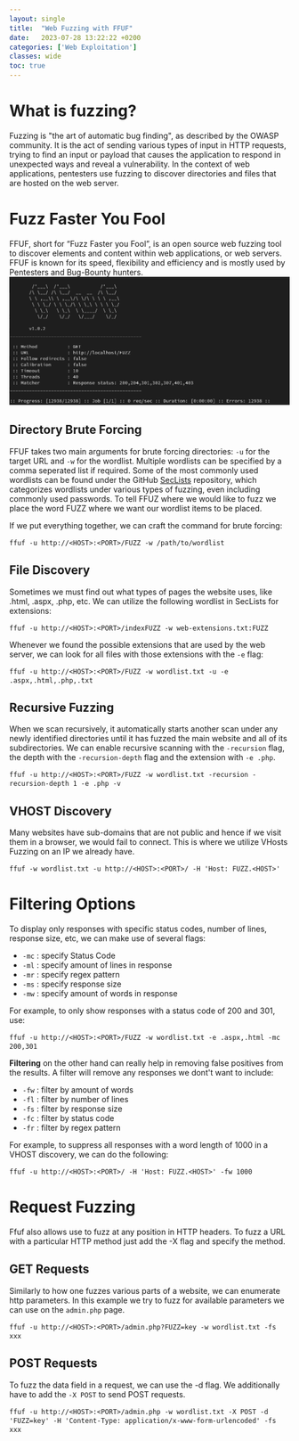 ```yaml
---
layout: single
title:  "Web Fuzzing with FFUF"
date:   2023-07-28 13:22:22 +0200
categories: ['Web Exploitation']
classes: wide
toc: true
---
```

# What is fuzzing?
Fuzzing is "the art of automatic bug finding", as described by the OWASP community. It is the act of sending various types of input in HTTP requests, trying to find an input or payload that causes the application to respond in unexpected ways and reveal a vulnerability. In the context of web applications, pentesters use fuzzing to discover directories and files that are hosted on the web server.

# Fuzz Faster You Fool
FFUF, short for “Fuzz Faster you Fool”, is an open source web fuzzing tool to discover elements and content within web applications, or web servers. FFUF is known for its speed, flexibility and efficiency and is mostly used by Pentesters and Bug-Bounty hunters.
![ffuf-scan](/assets/images/web-exploitation/ffuf-scan.png)

## Directory Brute Forcing
FFUF takes two main arguments for brute forcing directories: `-u` for the target URL and `-w` for the wordlist. Multiple wordlists can be specified by a comma seperated list if required. Some of the most commonly used wordlists can be found under the GitHub [SecLists](https://github.com/danielmiessler/SecLists) repository, which categorizes wordlists under various types of fuzzing, even including commonly used passwords. To tell FFUZ where we would like to fuzz we place the word FUZZ where we want our wordlist items to be placed.

If we put everything together, we can craft the command for brute forcing:
```shell
ffuf -u http://<HOST>:<PORT>/FUZZ -w /path/to/wordlist
```

## File Discovery
Sometimes we must find out what types of pages the website uses, like .html, .aspx, .php, etc. We can utilize the following wordlist in SecLists for extensions:
```shell
ffuf -u http://<HOST>:<PORT>/indexFUZZ -w web-extensions.txt:FUZZ
```
Whenever we found the possible extensions that are used by the web server, we can look for all files with those extensions with the `-e` flag:
```shell
ffuf -u http://<HOST>:<PORT>/FUZZ -w wordlist.txt -u -e .aspx,.html,.php,.txt
```

## Recursive Fuzzing
When we scan recursively, it automatically starts another scan under any newly identified directories until it has fuzzed the main website and all of its subdirectories. We can enable recursive scanning with the `-recursion` flag, the depth with the `-recursion-depth` flag and the extension with `-e .php`.
```shell
ffuf -u http://<HOST>:<PORT>/FUZZ -w wordlist.txt -recursion -recursion-depth 1 -e .php -v
```

## VHOST Discovery
Many websites have sub-domains that are not public and hence if we visit them in a browser, we would fail to connect. This is where we utilize VHosts Fuzzing on an IP we already have.
```shell
ffuf -w wordlist.txt -u http://<HOST>:<PORT>/ -H 'Host: FUZZ.<HOST>'
```

# Filtering Options
To display only responses with specific status codes, number of lines, response size, etc, we can make use of several flags:
- `-mc` : specify Status Code
- `-ml` : specify amount of lines in response
- `-mr` : specify regex pattern
- `-ms` : specify response size
- `-mw` : specify amount of words in response

For example, to only show responses with a status code of 200 and 301, use:
```shell
ffuf -u http://<HOST>:<PORT>/FUZZ -w wordlist.txt -e .aspx,.html -mc 200,301
```

**Filtering** on the other hand can really help in removing false positives from the results. A filter will remove any responses we dont't want to include:
- `-fw` : filter by amount of words
- `-fl` : filter by number of lines
- `-fs` : filter by response size
- `-fc` : filter by status code
- `-fr` : filter by regex pattern

For example, to suppress all responses with a word length of 1000 in a VHOST discovery, we can do the following:
```shell
ffuf -u http://<HOST>:<PORT>/ -H 'Host: FUZZ.<HOST>' -fw 1000
```

# Request Fuzzing
Ffuf also allows use to fuzz at any position in HTTP headers. To fuzz a URL with a particular HTTP method just add the -X flag and specify the method.

## GET Requests
Similarly to how one fuzzes various parts of a website, we can enumerate http parameters. In this example we try to fuzz for available parameters we can use on the `admin.php` page.
```shell
ffuf -u http://<HOST>:<PORT>/admin.php?FUZZ=key -w wordlist.txt -fs xxx
```

## POST Requests
To fuzz the data field in a request, we can use the -d flag. We additionally have to add the `-X POST` to send POST requests.
```shell
ffuf -u http://<HOST>:<PORT>/admin.php -w wordlist.txt -X POST -d 'FUZZ=key' -H 'Content-Type: application/x-www-form-urlencoded' -fs xxx
```
